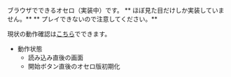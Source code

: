 ブラウザでできるオセロ（実装中）です。
** ほぼ見た目だけしか実装していません。**
** プレイできないので注意してください。**

現状の動作確認は[こちら](https://github.com/khara119/kothello)でできます。

- 動作状態
	- 読み込み直後の画面
	- 開始ボタン直後のオセロ版初期化
